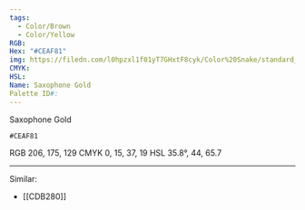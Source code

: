```yaml
---
tags:
  - Color/Brown
  - Color/Yellow
RGB: 
Hex: "#CEAF81"
img: https://filedn.com/l0hpzxl1f01yT7GHxtF8cyk/Color%20Snake/standard_csv_to_svg/CEAF81.svg
CMYK: 
HSL: 
Name: Saxophone Gold
Palette ID#:
---
```

Saxophone Gold
```palette
#CEAF81
```
RGB 206, 175, 129
CMYK	0, 15, 37, 19
HSL	35.8°, 44, 65.7


---

Similar:
- [[CDB280]]
